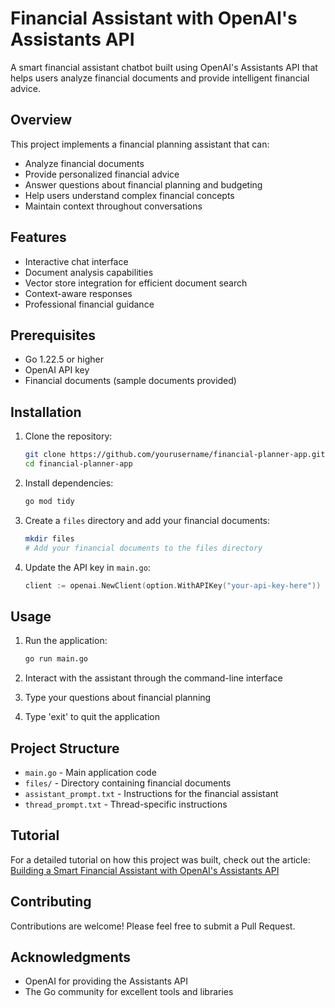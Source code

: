 # Financial Assistant with OpenAI's Assistants API

A smart financial assistant chatbot built using OpenAI's Assistants API that helps users analyze financial documents and provide intelligent financial advice.

## Overview

This project implements a financial planning assistant that can:

- Analyze financial documents
- Provide personalized financial advice
- Answer questions about financial planning and budgeting
- Help users understand complex financial concepts
- Maintain context throughout conversations

## Features

- Interactive chat interface
- Document analysis capabilities
- Vector store integration for efficient document search
- Context-aware responses
- Professional financial guidance

## Prerequisites

- Go 1.22.5 or higher
- OpenAI API key
- Financial documents (sample documents provided)

## Installation

1. Clone the repository:
   ```bash
   git clone https://github.com/yourusername/financial-planner-app.git
   cd financial-planner-app
   ```

2. Install dependencies:
   ```bash
   go mod tidy
   ```

3. Create a `files` directory and add your financial documents:
   ```bash
   mkdir files
   # Add your financial documents to the files directory
   ```

4. Update the API key in `main.go`:
   ```go
   client := openai.NewClient(option.WithAPIKey("your-api-key-here"))
   ```

## Usage

1. Run the application:
   ```bash
   go run main.go
   ```

2. Interact with the assistant through the command-line interface
3. Type your questions about financial planning
4. Type 'exit' to quit the application

## Project Structure

- `main.go` - Main application code
- `files/` - Directory containing financial documents
- `assistant_prompt.txt` - Instructions for the financial assistant
- `thread_prompt.txt` - Thread-specific instructions

## Tutorial

For a detailed tutorial on how this project was built, check out the article:
[Building a Smart Financial Assistant with OpenAI's Assistants API](https://medium.com/@jamil.ahmad7720/building-a-smart-financial-assistants-api-d6d3a8ec720c)

## Contributing

Contributions are welcome! Please feel free to submit a Pull Request.


## Acknowledgments

- OpenAI for providing the Assistants API
- The Go community for excellent tools and libraries 